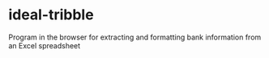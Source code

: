 # ideal-tribble
Program in the browser for extracting and formatting bank information from an Excel spreadsheet
